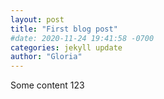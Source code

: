 ```yaml
---
layout: post
title: "First blog post"
#date: 2020-11-24 19:41:58 -0700
categories: jekyll update
author: "Gloria"
---
```


Some content 123
